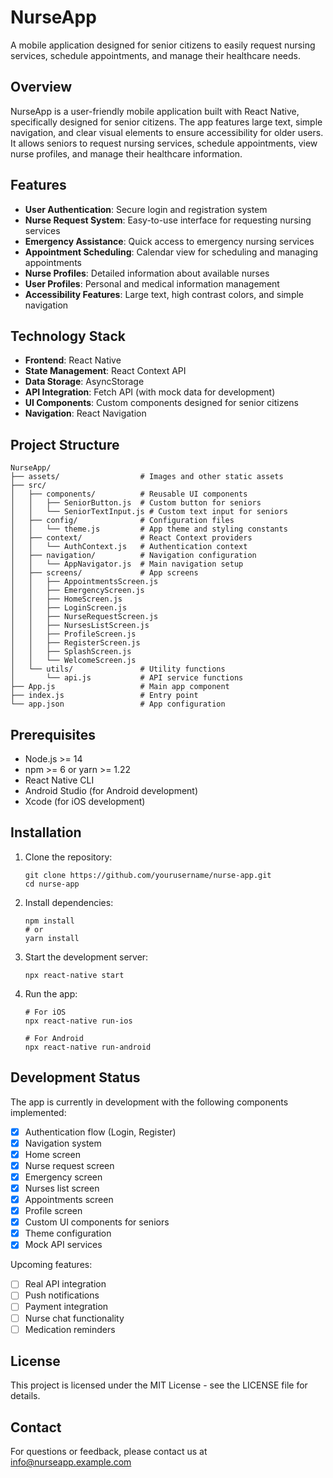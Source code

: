 # NurseApp

A mobile application designed for senior citizens to easily request nursing services, schedule appointments, and manage their healthcare needs.

## Overview

NurseApp is a user-friendly mobile application built with React Native, specifically designed for senior citizens. The app features large text, simple navigation, and clear visual elements to ensure accessibility for older users. It allows seniors to request nursing services, schedule appointments, view nurse profiles, and manage their healthcare information.

## Features

- **User Authentication**: Secure login and registration system
- **Nurse Request System**: Easy-to-use interface for requesting nursing services
- **Emergency Assistance**: Quick access to emergency nursing services
- **Appointment Scheduling**: Calendar view for scheduling and managing appointments
- **Nurse Profiles**: Detailed information about available nurses
- **User Profiles**: Personal and medical information management
- **Accessibility Features**: Large text, high contrast colors, and simple navigation

## Technology Stack

- **Frontend**: React Native
- **State Management**: React Context API
- **Data Storage**: AsyncStorage
- **API Integration**: Fetch API (with mock data for development)
- **UI Components**: Custom components designed for senior citizens
- **Navigation**: React Navigation

## Project Structure

```
NurseApp/
├── assets/                  # Images and other static assets
├── src/
│   ├── components/          # Reusable UI components
│   │   ├── SeniorButton.js  # Custom button for seniors
│   │   └── SeniorTextInput.js # Custom text input for seniors
│   ├── config/              # Configuration files
│   │   └── theme.js         # App theme and styling constants
│   ├── context/             # React Context providers
│   │   └── AuthContext.js   # Authentication context
│   ├── navigation/          # Navigation configuration
│   │   └── AppNavigator.js  # Main navigation setup
│   ├── screens/             # App screens
│   │   ├── AppointmentsScreen.js
│   │   ├── EmergencyScreen.js
│   │   ├── HomeScreen.js
│   │   ├── LoginScreen.js
│   │   ├── NurseRequestScreen.js
│   │   ├── NursesListScreen.js
│   │   ├── ProfileScreen.js
│   │   ├── RegisterScreen.js
│   │   ├── SplashScreen.js
│   │   └── WelcomeScreen.js
│   └── utils/               # Utility functions
│       └── api.js           # API service functions
├── App.js                   # Main app component
├── index.js                 # Entry point
└── app.json                 # App configuration
```

## Prerequisites

- Node.js >= 14
- npm >= 6 or yarn >= 1.22
- React Native CLI
- Android Studio (for Android development)
- Xcode (for iOS development)

## Installation

1. Clone the repository:
   ```
   git clone https://github.com/yourusername/nurse-app.git
   cd nurse-app
   ```

2. Install dependencies:
   ```
   npm install
   # or
   yarn install
   ```

3. Start the development server:
   ```
   npx react-native start
   ```

4. Run the app:
   ```
   # For iOS
   npx react-native run-ios
   
   # For Android
   npx react-native run-android
   ```

## Development Status

The app is currently in development with the following components implemented:

- [x] Authentication flow (Login, Register)
- [x] Navigation system
- [x] Home screen
- [x] Nurse request screen
- [x] Emergency screen
- [x] Nurses list screen
- [x] Appointments screen
- [x] Profile screen
- [x] Custom UI components for seniors
- [x] Theme configuration
- [x] Mock API services

Upcoming features:
- [ ] Real API integration
- [ ] Push notifications
- [ ] Payment integration
- [ ] Nurse chat functionality
- [ ] Medication reminders

## License

This project is licensed under the MIT License - see the LICENSE file for details.

## Contact

For questions or feedback, please contact us at info@nurseapp.example.com 
